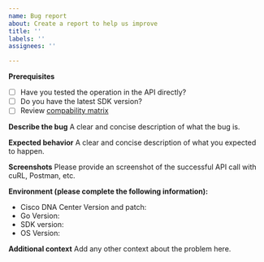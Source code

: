 ```yaml
---
name: Bug report
about: Create a report to help us improve
title: ''
labels: ''
assignees: ''

---
```


**Prerequisites**
* [ ] Have you tested the operation in the API directly?
* [ ] Do you have the latest SDK version?
* [ ] Review [compability matrix](https://github.com/cisco-en-programmability/dnacenter-go-sdk/tree/main#compatibility-matrix)

**Describe the bug**
A clear and concise description of what the bug is.

**Expected behavior**
A clear and concise description of what you expected to happen.

**Screenshots**
Please provide an screenshot of the successful API call with cuRL, Postman, etc.

**Environment (please complete the following information):**
* Cisco DNA Center Version and patch: 
* Go Version:
* SDK version:
* OS Version: 

**Additional context**
Add any other context about the problem here.
